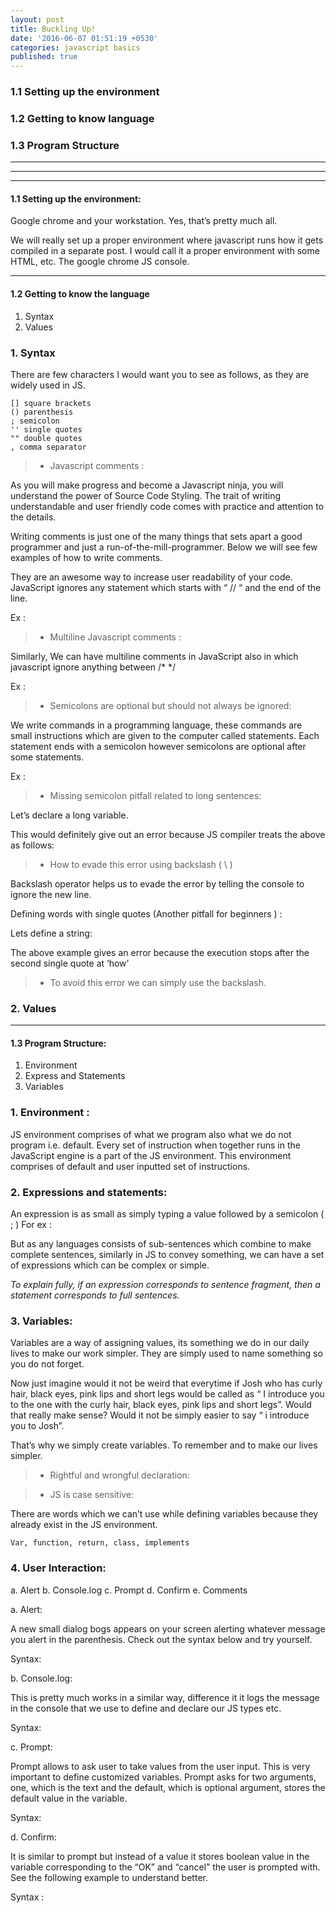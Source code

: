 ```yaml
---
layout: post
title: Buckling Up!
date: '2016-06-07 01:51:19 +0530'
categories: javascript basics
published: true
---
```


### 1.1 Setting up the environment

### 1.2 Getting to know language

### 1.3 Program Structure


---

---

---

#### **1.1 Setting up the environment:** 

Google chrome and your workstation. Yes, that’s pretty much all.

We will really set up a proper environment where javascript runs how it gets compiled in a separate post. I would call it a proper environment with some HTML, etc. The google chrome JS console.

---

#### **1.2 Getting to know the language**

1. Syntax
2. Values


### 1. Syntax

There are few characters I would want you to see as follows, as they are widely used in JS.

```
[] square brackets 
() parenthesis
; semicolon
'' single quotes
"" double quotes 
, comma separator
```


> - Javascript comments : 

As you will make progress and become a Javascript ninja, you will understand the power of Source Code Styling. The trait of writing understandable and user friendly code comes with practice and attention to the details. 

Writing comments is just one of the many things that sets apart a good programmer and just a run-of-the-mill-programmer. Below we will see few examples of how to write comments.

They are an awesome way to increase user readability of your code.
JavaScript ignores any statement which starts with “ // “ and the end of the line.

Ex :

<code data-gist-id="9fd0f90a822dc3660cb93703043ca1c6" data-gist-file="gistfile1.txt" data-gist-hide-footer="true" data-gist-line="1-2"></code>


> - Multiline Javascript comments : 

Similarly, We can have multiline comments in JavaScript also in which javascript ignore anything between /*  */

Ex :

<code data-gist-id="9fd0f90a822dc3660cb93703043ca1c6" data-gist-file="gistfile1.txt" data-gist-hide-footer="true" data-gist-line="4-8"></code>

> - Semicolons are optional but should not always be ignored:

We write commands in a programming language, these commands are small instructions which are given to the computer called statements. Each statement ends with a semicolon however semicolons are optional after some statements.
 
Ex : 

<code data-gist-id="9fd0f90a822dc3660cb93703043ca1c6" data-gist-file="gistfile1.txt" data-gist-hide-footer="true" data-gist-line="10-13"></code>

  
> - Missing semicolon pitfall related to long sentences:

Let’s declare a long variable.
 
<code data-gist-id="9fd0f90a822dc3660cb93703043ca1c6" data-gist-file="gistfile1.txt" data-gist-hide-footer="true" data-gist-line="15-19"></code>
 
This would definitely give out an error because JS compiler treats the above as follows:
 
<code data-gist-id="9fd0f90a822dc3660cb93703043ca1c6" data-gist-file="gistfile1.txt" data-gist-hide-footer="true" data-gist-line="21-24" data-gist-highlight-line="21"></code>
 

> - How to evade this error using backslash ( \ )
 
Backslash operator helps us to evade the error by telling the console to ignore the new line.
 
Defining words with single quotes (Another pitfall for beginners ) :
 
Lets define a string:
<code data-gist-id="9fd0f90a822dc3660cb93703043ca1c6" data-gist-file="gistfile1.txt" data-gist-hide-footer="true" data-gist-line="26-27"></code>
 
The above example gives an error because the execution stops after the second single quote at ‘how’
 
> - To avoid this error we can simply use the backslash.
 
<code data-gist-id="9fd0f90a822dc3660cb93703043ca1c6" data-gist-file="gistfile1.txt" data-gist-hide-footer="true" data-gist-line="26,29-30"></code>


### 2. Values 


---

#### **1.3 Program Structure:**
1. Environment
2. Express and Statements
3. Variables

### 1. Environment :  

JS environment comprises of what we program also what we do not program i.e. default. Every set of instruction when together runs in the JavaScript engine is a part of the JS environment. 
This environment comprises of default and user inputted set of instructions.

### 2. Expressions and statements:
An expression is as small as simply typing a value followed by a semicolon ( ; ) 
For ex : 

<code data-gist-id="9fd0f90a822dc3660cb93703043ca1c6" data-gist-file="gistfile1.txt" data-gist-hide-footer="true" data-gist-line="33-34"></code>

But as any languages consists of sub-sentences which combine to make complete sentences, similarly in JS to convey something, we can have a set of expressions which can be complex or simple. 

*To explain fully, if an expression corresponds to sentence fragment, then a statement corresponds to full sentences.*

### 3. Variables:
 
Variables are a way of assigning values, its something we do in our daily lives to make our work simpler. They are simply used to name something so you do not forget.

Now just imagine would it not be weird that everytime if Josh who has curly hair, black eyes, pink lips and short legs would be called as “ I introduce you to the one with the curly hair, black eyes, pink lips and short legs”. Would that really make sense? Would it not be simply easier to say “ i introduce you to Josh”.
 
That’s why we simply create variables. To remember and to make our lives simpler.
 
<code data-gist-id="9fd0f90a822dc3660cb93703043ca1c6" data-gist-file="gistfile1.txt" data-gist-hide-footer="true" data-gist-line="36-40"></code>
 
> - Rightful and wrongful declaration:
 
<code data-gist-id="9fd0f90a822dc3660cb93703043ca1c6" data-gist-file="gistfile1.txt" data-gist-hide-footer="true" data-gist-line="44-48"></code>

 
> - JS is case sensitive:
 
<code data-gist-id="9fd0f90a822dc3660cb93703043ca1c6" data-gist-file="gistfile1.txt" data-gist-hide-footer="true" data-gist-line="49-51"></code>
 
There are words which we can’t use while defining variables because they already exist in the JS environment. 
 
```Var, function, return, class, implements```



### 4. User Interaction:  
a. Alert
b. Console.log
c. Prompt
d. Confirm
e. Comments

 
a. Alert: 

A new small dialog bogs appears on your screen alerting whatever message you alert in the parenthesis. Check out the syntax below and try yourself.
 
Syntax: 

<code data-gist-id="9fd0f90a822dc3660cb93703043ca1c6" data-gist-file="gistfile1.txt" data-gist-hide-footer="true" data-gist-line="53-54"></code>
 
b. Console.log: 

This is pretty much works in a similar way, difference it it logs the message in the console that we use to define and declare our JS types etc.
 
Syntax:
 
<code data-gist-id="9fd0f90a822dc3660cb93703043ca1c6" data-gist-file="gistfile1.txt" data-gist-hide-footer="true" data-gist-line="56-57"></code>
 
c. Prompt: 

Prompt allows to ask user to take values from the user input. This is very important to define customized variables.
Prompt asks for two arguments, one, which is the text and the default, which is optional argument, stores the default value in the variable.
 
Syntax:
<code data-gist-id="9fd0f90a822dc3660cb93703043ca1c6" data-gist-file="gistfile1.txt" data-gist-hide-footer="true" data-gist-line="59-62"></code>


d. Confirm:  

It is similar to prompt but instead of a value it stores boolean value in the variable corresponding to the “OK” and “cancel” the user is prompted with. See the following example to understand better.
 
Syntax : 

<code data-gist-id="9fd0f90a822dc3660cb93703043ca1c6" data-gist-file="gistfile1.txt" data-gist-hide-footer="true" data-gist-line="64-65"></code>

